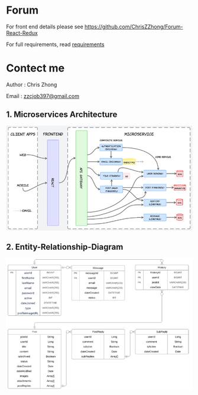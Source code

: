 # Forum

For front end details please see https://github.com/ChrisZZhong/Forum-React-Redux

For full requirements, read [requirements](/requirements.pdf)

# Contect me

Author : Chris Zhong

Email : zzcjob397@gmail.com

## 1. Microservices Architecture

![Architecture](/img/Architecture.png)

## 2. Entity-Relationship-Diagram

![ERD](/img/ERD.png)
